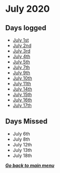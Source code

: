 # July 2020

## Days logged

- [July 1st](1st.md)
- [July 2nd](2nd.md)
- [July 3rd](3rd.md)
- [July 4th](4th.md)
- [July 5th](5th.md)
- [July 7th](7th.md)
- [July 9th](9th.md)
- [July 10th](10th.md)
- [July 11th](11th.md)
- [July 14th](14th.md)
- [July 15th](15th.md)
- [July 16th](16th.md)
- [July 17th](17th.md)

## Days Missed

- July 6th
- July 8th
- July 12th
- July 13th
- July 18th

[**_Go back to main menu_**](../README.md)
